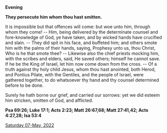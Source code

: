 **Evening**

**They persecute him whom thou hast smitten.**
 
It is impossible but that offences will come: but woe unto him, through whom they come! -- Him, being delivered by the determinate counsel and fore-knowledge of God, ye have taken, and by wicked hands have crucified and slain. -- They did spit in his face, and buffeted him; and others smote him with the palms of their hands, saying, Prophesy unto us, thou Christ, Who is he that smote thee? -- Likewise also the chief priests mocking him, with the scribes and elders, said, He saved others; himself he cannot save. If he be the King of Israel, let him now come down from the cross. -- Of a truth against thy holy child Jesus, whom thou hast anointed, both Herod, and Pontius Pilate, with the Gentiles, and the people of Israel, were gathered together, to do whatsoever thy hand and thy counsel determined before to be done.
 
Surely he hath borne our grief, and carried our sorrows: yet we did esteem him stricken, smitten of God, and afflicted.  

**Psa 69:26; Luke 17:1; Acts 2:23; Matt 26:67,68; Matt 27:41,42; Acts 4:27,28; Isa 53:4**

[Saturday 07-May, 2022](https://t.me/daily_light)
